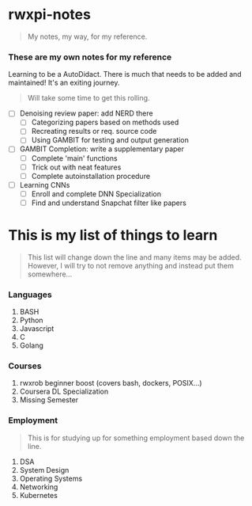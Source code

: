 # rwxpi-notes
> My notes, my way, for my reference.

### These are my own notes for my reference
Learning to be a AutoDidact. There is much that needs to be added and maintained! It's an exiting journey.

> Will take some time to get this rolling.

- [ ] Denoising review paper: add NERD there
    - [ ] Categorizing papers based on methods used
    - [ ] Recreating results or req. source code
    - [ ] Using GAMBIT for testing and output generation
- [ ] GAMBIT Completion: write a supplementary paper
    - [ ] Complete 'main' functions
    - [ ] Trick out with neat features
    - [ ] Complete autoinstallation procedure
- [ ] Learning CNNs
    - [ ] Enroll and complete DNN Specialization
    - [ ] Find and understand Snapchat filter like papers

# This is my list of things to learn
> This list will change down the line and many items may be added. However, I will try to not remove anything and instead put them somewhere...

### Languages
1. BASH
1. Python
1. Javascript
1. C
1. Golang

### Courses
1. rwxrob beginner boost (covers bash, dockers, POSIX...)
1. Coursera DL Specialization
1. Missing Semester

### Employment
> This is for studying up for something employment based down the line.
1. DSA
1. System Design
1. Operating Systems
1. Networking
1. Kubernetes
